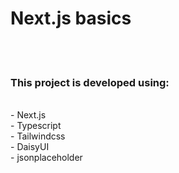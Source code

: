 # Next.js basics
<br><br>
### This project is developed using:
<br>
- Next.js <br>
- Typescript <br>
- Tailwindcss <br>
- DaisyUI <br>
- jsonplaceholder
 
 
